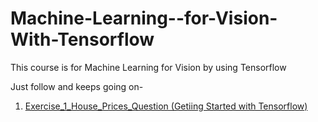 # Machine-Learning--for-Vision-With-Tensorflow

This course is for Machine Learning for Vision by using Tensorflow

Just follow and keeps going on-

1. [Exercise_1_House_Prices_Question (Getiing Started with Tensorflow)](https://github.com/Dipeshpal/Machine-Learning--for-Vision-With-Tensorflow/blob/master/Exercise_1_House_Prices_Question.ipynb)
